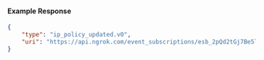 <!-- Code generated for API Clients. DO NOT EDIT. -->

#### Example Response

```json
{
	"type": "ip_policy_updated.v0",
	"uri": "https://api.ngrok.com/event_subscriptions/esb_2pQd2tGj7Be5l1ESLkjCIRm5FxP/sources/ip_policy_updated.v0"
}
```
